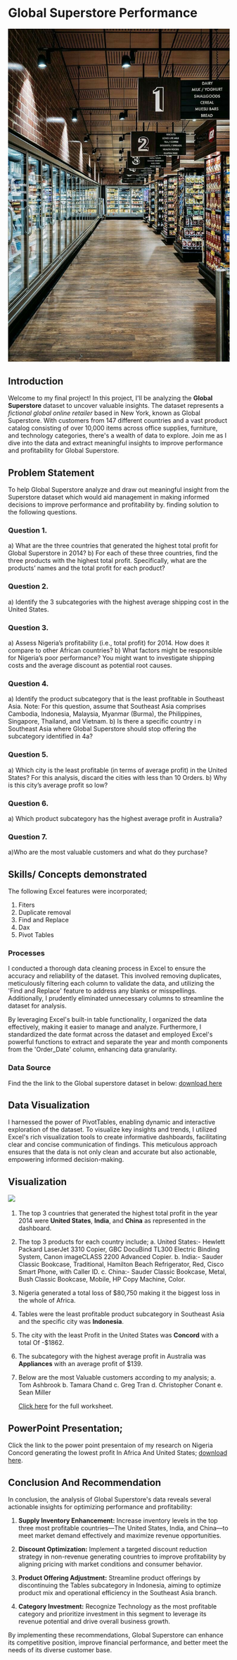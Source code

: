 # Global Superstore Performance

![](IMG_1547.JPG)

## Introduction
Welcome to my final project! In this project, I'll be analyzing the **Global Superstore** dataset to uncover valuable insights. The dataset represents a *fictional global online retailer* based in New York, known as Global Superstore. With customers from 147 different countries and a vast product catalog consisting of over 10,000 items across office supplies, furniture, and technology categories, there's a wealth of data to explore. Join me as I dive into the data and extract meaningful insights to improve performance and profitability for Global Superstore.

## Problem Statement
To help Global Superstore analyze and draw out meaningful insight from the Superstore dataset which would aid management in making informed decisions to improve performance and profitability by. finding solution to the following questions.

### Question 1.
a) What are the three countries that generated the highest total profit for Global Superstore in 2014? b) For each of these three countries, find the three products with the highest total profit. Specifically, what are the products’ names and the total profit for each product?

### Question 2.
a) Identify the 3 subcategories with the highest average shipping cost in the United States.

### Question 3.
a) Assess Nigeria’s profitability (i.e., total profit) for 2014. How does it compare to other African countries?
b) What factors might be responsible for Nigeria’s poor performance? You might want to investigate shipping costs and the average discount as potential root causes.

### Question 4.
a) Identify the product subcategory that is the least profitable in Southeast Asia.
Note: For this question, assume that Southeast Asia comprises Cambodia, Indonesia, Malaysia, Myanmar (Burma), the Philippines, Singapore, Thailand, and Vietnam.
b) Is there a specific country i n Southeast Asia where Global Superstore should stop offering the subcategory identified in 4a?

### Question 5.
a) Which city is the least profitable (in terms of average profit) in the United States? For this analysis, discard the cities with less than 10 Orders. b) Why is this city’s average profit so low?

### Question 6.
a) Which product subcategory has the highest average profit in Australia?

### Question 7.
a)Who are the most valuable customers and what do they purchase?



## Skills/ Concepts demonstrated
The following Excel features were incorporated;
1. Fiters
2. Duplicate removal
3. Find and Replace
4. Dax
5. Pivot Tables

### Processes

I conducted a thorough data cleaning process in Excel to ensure the accuracy and reliability of the dataset. This involved removing duplicates, meticulously filtering each column to validate the data, and utilizing the 'Find and Replace' feature to address any blanks or misspellings. Additionally, I prudently eliminated unnecessary columns to streamline the dataset for analysis.

By leveraging Excel's built-in table functionality, I organized the data effectively, making it easier to manage and analyze. Furthermore, I standardized the date format across the dataset and employed Excel's powerful functions to extract and separate the year and month components from the 'Order_Date' column, enhancing data granularity.

### Data Source
Find the the link to the Global superstore dataset in below:
[download here](https://docs.google.com/spreadsheets/d/1nxESpFzWjlGDMGDVLH69xmDzIl9l6OEq/edit#gid=633280281)

## Data Visualization

I harnessed the power of PivotTables, enabling dynamic and interactive exploration of the dataset. To visualize key insights and trends, I utilized Excel's rich visualization tools to create informative dashboards, facilitating clear and concise communication of findings. This meticulous approach ensures that the data is not only clean and accurate but also actionable, empowering informed decision-making.

## Visualization

![](https://github.com/AmaPrecious/Global_superstore_performance/blob/main/Globalsuperstoredashboard.heic)
1. The top 3 countries that generated the highest total profit in the year 2014 were **United States**, **India**, and **China** as represented in the dashboard.

2. The top 3 products for each country include;
   a. United States:- Hewlett Packard LaserJet 3310 Copier, GBC DocuBind TL300 Electric Binding System, Canon imageCLASS 2200 Advanced Copier.
   b. India:- Sauder Classic Bookcase, Traditional, Hamilton Beach Refrigerator, Red, Cisco Smart Phone, with Caller ID.
   c. China:- Sauder Classic Bookcase, Metal, Bush Classic Bookcase, Mobile, HP Copy Machine, Color.

3. Nigeria generated a total loss of $80,750 making it the biggest loss in the whole of Africa.

4. Tables were the least profitable product subcategory in Southeast Asia and the specific city was **Indonesia**.

5. The city with the least Profit in the United States was **Concord** with a total Of -$1862.

6. The subcategory with the highest average profit in Australia was **Appliances** with an average profit of $139.

7. Below are the most Valuable customers according to my analysis;
   a. Tom Ashbrook
   b. Tamara Chand
   c. Greg Tran
   d. Christopher Conant
   e. Sean Miller

   [Click here](https://github.com/AmaPrecious/Global_superstore_performance/blob/main/GlobalSuperstore%20-%20Capstone%20projectxlsx.xlsb) for the full worksheet.

   
## PowerPoint Presentation;

Click the link to the power point presentaion of my research on Nigeria Concord generating the lowest profit In Africa And United States; [download here](https://github.com/AmaPrecious/Global_superstore_performance/blob/main/LOW%20PROFITABILITY%20CAUSE%20(NIGERIA%20AND%20CONCORD).pptx).

## Conclusion And Recommendation

In conclusion, the analysis of Global Superstore's data reveals several actionable insights for optimizing performance and profitability:

1. **Supply Inventory Enhancement:** Increase inventory levels in the top three most profitable countries—The United States, India, and China—to meet market demand effectively and maximize revenue opportunities.

2. **Discount Optimization:** Implement a targeted discount reduction strategy in non-revenue generating countries to improve profitability by aligning pricing with market conditions and consumer behavior.

3. **Product Offering Adjustment:** Streamline product offerings by discontinuing the Tables subcategory in Indonesia, aiming to optimize product mix and operational efficiency in the Southeast Asia branch.

4. **Category Investment:** Recognize Technology as the most profitable category and prioritize investment in this segment to leverage its revenue potential and drive overall business growth.

By implementing these recommendations, Global Superstore can enhance its competitive position, improve financial performance, and better meet the needs of its diverse customer base.
